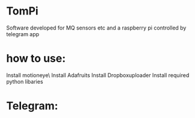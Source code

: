 # TomPi
Software developed for MQ sensors etc and a raspberry pi controlled by telegram app

# how to use:
Install motioneye\\
Install Adafruits
Install Dropboxuploader
Install required python libaries

# Telegram:

